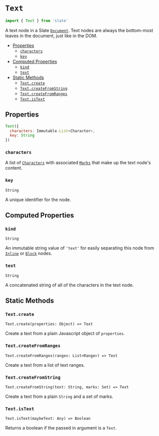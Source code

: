 
# `Text`

```js
import { Text } from 'slate'
```

A text node in a Slate [`Document`](./document.md). Text nodes are always the bottom-most leaves in the document, just like in the DOM.

- [Properties](#properties)
  - [`characters`](#characters)
  - [`key`](#key)
- [Computed Properties](#computed-properties)
  - [`kind`](#kind)
  - [`text`](#text)
- [Static Methods](#static-methods)
  - [`Text.create`](#textcreate)
  - [`Text.createFromString`](#textcreatefromstring)
  - [`Text.createFromRanges`](#textcreatefromranges)
  - [`Text.isText`](#textistext)

## Properties

```js
Text({
  characters: Immutable.List<Character>,
  key: String
})
```

### `characters`

A list of [`Characters`](./character.md) with associated [`Marks`](./mark.md) that make up the text node's content.

### `key`
`String`

A unique identifier for the node.


## Computed Properties

### `kind`
`String`

An immutable string value of `'text'` for easily separating this node from [`Inline`](./inline.md) or [`Block`](./block.md) nodes.

### `text`
`String`

A concatenated string of all of the characters in the text node.


## Static Methods

### `Text.create`
`Text.create(properties: Object) => Text`

Create a text from a plain Javascript object of `properties`.

### `Text.createFromRanges`
`Text.createFromRanges(ranges: List<Range>) => Text`

Create a text from a list of text ranges.

### `Text.createFromString`
`Text.createFromString(text: String, marks: Set) => Text`

Create a text from a plain `String` and a set of marks.

### `Text.isText`
`Text.isText(maybeText: Any) => Boolean`

Returns a boolean if the passed in argument is a `Text`.
